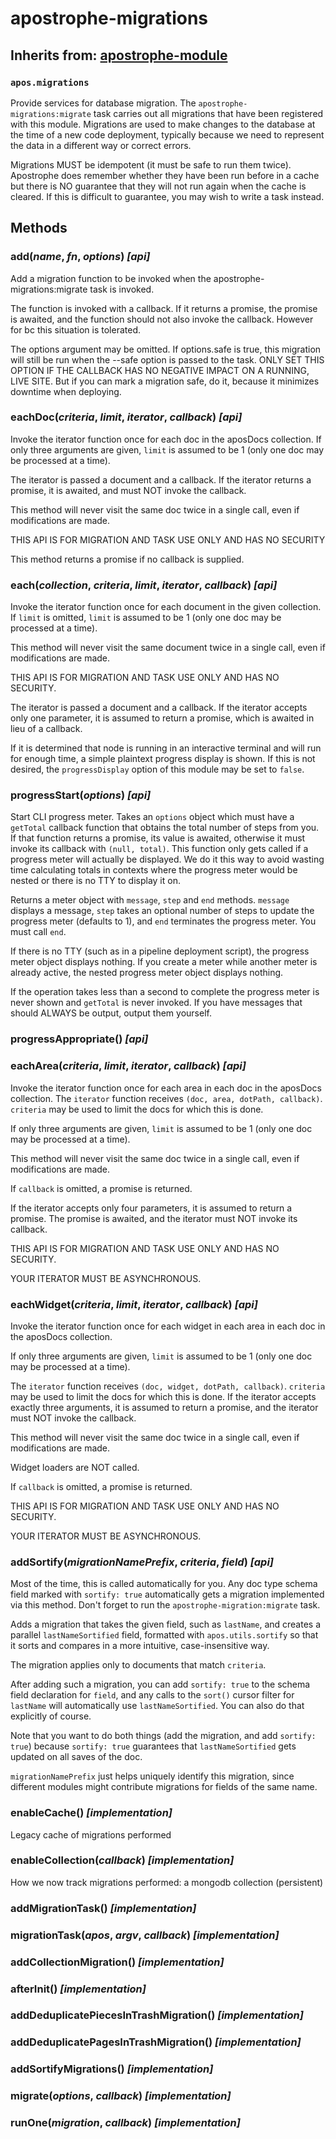 # apostrophe-migrations
## Inherits from: [apostrophe-module](./apostrophe-module/README.md)
### `apos.migrations`
Provide services for database migration. The `apostrophe-migrations:migrate` task
carries out all migrations that have been registered with this module. Migrations
are used to make changes to the database at the time of a new code deployment,
typically because we need to represent the data in a different way or correct
errors.

Migrations MUST be idempotent (it must be safe to run them twice). Apostrophe
does remember whether they have been run before in a cache but there is
NO guarantee that they will not run again when the cache is cleared. If this is
difficult to guarantee, you may wish to write a task instead.


## Methods
### add(*name*, *fn*, *options*) *[api]*
Add a migration function to be invoked when the apostrophe-migrations:migrate task is invoked.

The function is invoked with a callback. If it returns a promise,
the promise is awaited, and the function should not also invoke the callback.
However for bc this situation is tolerated.

The options argument may be omitted. If options.safe is true, this migration will still be run when the
--safe option is passed to the task. ONLY SET THIS OPTION IF THE CALLBACK HAS NO NEGATIVE IMPACT ON A RUNNING,
LIVE SITE. But if you can mark a migration safe, do it, because it minimizes downtime when deploying.
### eachDoc(*criteria*, *limit*, *iterator*, *callback*) *[api]*
Invoke the iterator function once for each doc in the aposDocs collection.
If only three arguments are given, `limit` is assumed to be 1 (only one
doc may be processed at a time).

The iterator is passed a document and a callback. If the iterator
returns a promise, it is awaited, and must NOT invoke the callback.

This method will never visit the same doc twice in a single call, even if
modifications are made.

THIS API IS FOR MIGRATION AND TASK USE ONLY AND HAS NO SECURITY

This method returns a promise if no callback is supplied.
### each(*collection*, *criteria*, *limit*, *iterator*, *callback*) *[api]*
Invoke the iterator function once for each document in the given collection.
If `limit` is omitted, `limit` is assumed to be 1 (only one
doc may be processed at a time).

This method will never visit the same document twice in a single call, even if
modifications are made.

THIS API IS FOR MIGRATION AND TASK USE ONLY AND HAS NO SECURITY.

The iterator is passed a document and a callback. If the iterator
accepts only one parameter, it is assumed to return a promise,
which is awaited in lieu of a callback.

If it is determined that node is running in an interactive terminal
and will run for enough time, a simple plaintext progress display
is shown. If this is not desired, the `progressDisplay` option
of this module may be set to `false`.
### progressStart(*options*) *[api]*
Start CLI progress meter. Takes an `options` object which must
have a `getTotal` callback function that obtains the
total number of steps from you. If that function returns a promise,
its value is awaited, otherwise it must invoke its callback with
`(null, total)`. This function only gets called if a progress meter
will actually be displayed. We do it this way to avoid wasting time
calculating totals in contexts where the progress meter would be
nested or there is no TTY to display it on.

Returns a meter object with `message`, `step` and `end`
methods. `message` displays a message, `step` takes an
optional number of steps to update the progress meter (defaults to 1),
and `end` terminates the progress meter. You must call `end`.

If there is no TTY (such as in a pipeline deployment script),
the progress meter object displays nothing. If you create a
meter while another meter is already active, the nested progress meter
object displays nothing.

If the operation takes less than a second to complete the
progress meter is never shown and `getTotal` is never invoked.
If you have messages that should ALWAYS be output, output
them yourself.
### progressAppropriate() *[api]*

### eachArea(*criteria*, *limit*, *iterator*, *callback*) *[api]*
Invoke the iterator function once for each area in each doc in
the aposDocs collection. The `iterator` function receives
`(doc, area, dotPath, callback)`. `criteria` may be used to limit
the docs for which this is done.

If only three arguments are given, `limit` is assumed to be 1 (only one
doc may be processed at a time).

This method will never visit the same doc twice in a single call, even if
modifications are made.

If `callback` is omitted, a promise is returned.

If the iterator accepts only four parameters, it is assumed to
return a promise. The promise is awaited, and the
iterator must NOT invoke its callback.

THIS API IS FOR MIGRATION AND TASK USE ONLY AND HAS NO SECURITY.

YOUR ITERATOR MUST BE ASYNCHRONOUS.
### eachWidget(*criteria*, *limit*, *iterator*, *callback*) *[api]*
Invoke the iterator function once for each widget in each area in each doc
in the aposDocs collection.

If only three arguments are given, `limit` is assumed to be 1 (only one
doc may be processed at a time).

The `iterator` function receives `(doc, widget, dotPath, callback)`.
`criteria` may be used to limit
the docs for which this is done. If the iterator accepts exactly
three arguments, it is assumed to return a promise, and the iterator
must NOT invoke the callback.

This method will never visit the same doc twice in a single call, even if
modifications are made.

Widget loaders are NOT called.

If `callback` is omitted, a promise is returned.

THIS API IS FOR MIGRATION AND TASK USE ONLY AND HAS NO SECURITY.

YOUR ITERATOR MUST BE ASYNCHRONOUS.
### addSortify(*migrationNamePrefix*, *criteria*, *field*) *[api]*
Most of the time, this is called automatically for you. Any
doc type schema field marked with `sortify: true` automatically
gets a migration implemented via this method. Don't forget
to run the `apostrophe-migration:migrate` task.

Adds a migration that takes the given field, such as `lastName`, and
creates a parallel `lastNameSortified` field, formatted with
`apos.utils.sortify` so that it sorts and compares in a more
intuitive, case-insensitive way.

The migration applies only to documents that match `criteria`.

After adding such a migration, you can add `sortify: true` to the
schema field declaration for `field`, and any calls to
the `sort()` cursor filter for `lastName` will automatically
use `lastNameSortified`. You can also do that explicitly of course.

Note that you want to do both things (add the migration, and
add `sortify: true`) because `sortify: true` guarantees that
`lastNameSortified` gets updated on all saves of the doc.

`migrationNamePrefix` just helps uniquely identify this
migration, since different modules might contribute migrations
for fields of the same name.
### enableCache() *[implementation]*
Legacy cache of migrations performed
### enableCollection(*callback*) *[implementation]*
How we now track migrations performed: a mongodb collection (persistent)
### addMigrationTask() *[implementation]*

### migrationTask(*apos*, *argv*, *callback*) *[implementation]*

### addCollectionMigration() *[implementation]*

### afterInit() *[implementation]*

### addDeduplicatePiecesInTrashMigration() *[implementation]*

### addDeduplicatePagesInTrashMigration() *[implementation]*

### addSortifyMigrations() *[implementation]*

### migrate(*options*, *callback*) *[implementation]*

### runOne(*migration*, *callback*) *[implementation]*

